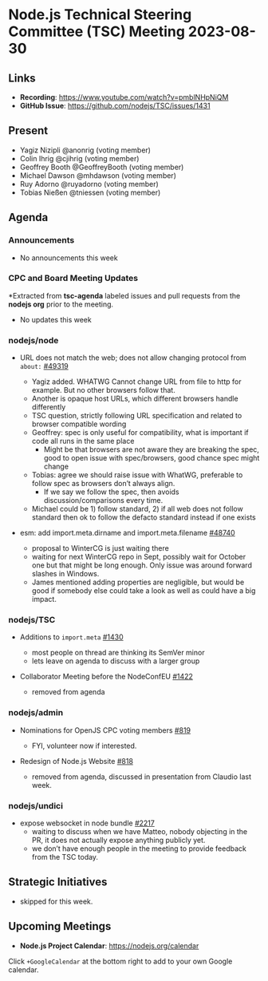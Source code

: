 # Node.js Technical Steering Committee (TSC) Meeting 2023-08-30

## Links

* **Recording**:  <https://www.youtube.com/watch?v=pmblNHpNiQM>
* **GitHub Issue**: <https://github.com/nodejs/TSC/issues/1431>

## Present

* Yagiz Nizipli @anonrig (voting member)
* Colin Ihrig @cjihrig (voting member)
* Geoffrey Booth @GeoffreyBooth (voting member)
* Michael Dawson @mhdawson (voting member)
* Ruy Adorno @ruyadorno (voting member)
* Tobias Nießen @tniessen (voting member)

## Agenda

### Announcements

* No announcements this week

### CPC and Board Meeting Updates

*Extracted from **tsc-agenda** labeled issues and pull requests from the **nodejs org** prior to the meeting.

* No updates this week

### nodejs/node

* URL does not match the web; does not allow changing protocol from `about:` [#49319](https://github.com/nodejs/node/issues/49319)
  * Yagiz added. WHATWG Cannot change URL from file to http for example. But no other browsers follow that.
  * Another is opaque host URLs, which different browsers handle differently
  * TSC question, strictly following URL specification and related to browser compatible wording
  * Geoffrey: spec is only useful for compatibility, what is important if code all runs in the same place
    * Might be that browsers are not aware they are breaking the spec, good to open issue with spec/browsers, good chance spec might change
  * Tobias: agree we should raise issue with WhatWG, preferable to follow spec as browsers don’t always align.
    * If we say we follow the spec, then avoids discussion/comparisons every time.
  * Michael could be 1) follow standard, 2) if all web does not follow standard then ok to follow the defacto standard instead if one exists

* esm: add import.meta.dirname and import.meta.filename [#48740](https://github.com/nodejs/node/pull/48740)
  * proposal to WinterCG is just waiting there
  * waiting for next WinterCG repo in Sept, possibly wait for October one but that might be long enough. Only issue was around forward slashes in Windows.
  * James mentioned adding properties are negligible, but would be good if somebody else could take a look as well as could have a big impact.

### nodejs/TSC

* Additions to `import.meta` [#1430](https://github.com/nodejs/TSC/issues/1430)
  * most people on thread are thinking its SemVer minor
  * lets leave on agenda to discuss with a larger group

* Collaborator Meeting before the NodeConfEU [#1422](https://github.com/nodejs/TSC/issues/1422)
  * removed from agenda

### nodejs/admin

* Nominations for OpenJS CPC voting members [#819](https://github.com/nodejs/admin/issues/819)
  * FYI, volunteer now if interested.

* Redesign of Node.js Website [#818](https://github.com/nodejs/admin/issues/818)
  * removed from agenda, discussed in presentation from Claudio last week.

### nodejs/undici

* expose websocket in node bundle [#2217](https://github.com/nodejs/undici/pull/2217)
  * waiting to discuss when we have Matteo, nobody objecting in the PR, it does not actually expose anything publicly yet.
  * we don’t have enough people in the meeting to provide feedback from the TSC today.

## Strategic Initiatives

* skipped for this week.

## Upcoming Meetings

* **Node.js Project Calendar**: <https://nodejs.org/calendar>

Click `+GoogleCalendar` at the bottom right to add to your own Google calendar.
